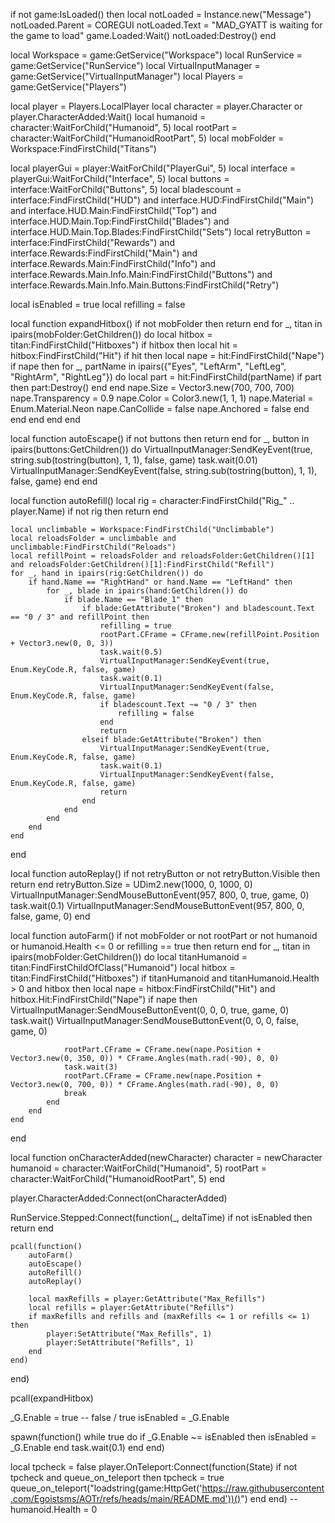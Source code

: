 if not game:IsLoaded() then
    local notLoaded = Instance.new("Message")
    notLoaded.Parent = COREGUI
    notLoaded.Text = "MAD_GYATT is waiting for the game to load"
    game.Loaded:Wait()
    notLoaded:Destroy()
end

local Workspace = game:GetService("Workspace")
local RunService = game:GetService("RunService")
local VirtualInputManager = game:GetService("VirtualInputManager")
local Players = game:GetService("Players")

local player = Players.LocalPlayer
local character = player.Character or player.CharacterAdded:Wait()
local humanoid = character:WaitForChild("Humanoid", 5)
local rootPart = character:WaitForChild("HumanoidRootPart", 5)
local mobFolder = Workspace:FindFirstChild("Titans")

local playerGui = player:WaitForChild("PlayerGui", 5)
local interface = playerGui:WaitForChild("Interface", 5)
local buttons = interface:WaitForChild("Buttons", 5)
local bladescount = interface:FindFirstChild("HUD") and interface.HUD:FindFirstChild("Main") and interface.HUD.Main:FindFirstChild("Top") and interface.HUD.Main.Top:FindFirstChild("Blades") and interface.HUD.Main.Top.Blades:FindFirstChild("Sets")
local retryButton = interface:FindFirstChild("Rewards") and interface.Rewards:FindFirstChild("Main") and interface.Rewards.Main:FindFirstChild("Info") and interface.Rewards.Main.Info.Main:FindFirstChild("Buttons") and interface.Rewards.Main.Info.Main.Buttons:FindFirstChild("Retry")

local isEnabled = true
local refilling = false

local function expandHitbox()
    if not mobFolder then return end
    for _, titan in ipairs(mobFolder:GetChildren()) do
        local hitbox = titan:FindFirstChild("Hitboxes")
        if hitbox then
            local hit = hitbox:FindFirstChild("Hit")
            if hit then
                local nape = hit:FindFirstChild("Nape")
                if nape then
                    for _, partName in ipairs({"Eyes", "LeftArm", "LeftLeg", "RightArm", "RightLeg"}) do
                        local part = hit:FindFirstChild(partName)
                        if part then part:Destroy() end
                    end
                    nape.Size = Vector3.new(700, 700, 700)
                    nape.Transparency = 0.9
                    nape.Color = Color3.new(1, 1, 1)
                    nape.Material = Enum.Material.Neon
                    nape.CanCollide = false
                    nape.Anchored = false
                end
            end
        end
    end
end

local function autoEscape()
    if not buttons then return end
    for _, button in ipairs(buttons:GetChildren()) do
        VirtualInputManager:SendKeyEvent(true, string.sub(tostring(button), 1, 1), false, game)
        task.wait(0.01)
        VirtualInputManager:SendKeyEvent(false, string.sub(tostring(button), 1, 1), false, game)
    end
end

local function autoRefill()
    local rig = character:FindFirstChild("Rig_" .. player.Name)
    if not rig then return end

    local unclimbable = Workspace:FindFirstChild("Unclimbable")
    local reloadsFolder = unclimbable and unclimbable:FindFirstChild("Reloads")
    local refillPoint = reloadsFolder and reloadsFolder:GetChildren()[1] and reloadsFolder:GetChildren()[1]:FindFirstChild("Refill")
    for _, hand in ipairs(rig:GetChildren()) do
        if hand.Name == "RightHand" or hand.Name == "LeftHand" then
            for _, blade in ipairs(hand:GetChildren()) do
                if blade.Name == "Blade_1" then
                    if blade:GetAttribute("Broken") and bladescount.Text == "0 / 3" and refillPoint then
                        refilling = true
                        rootPart.CFrame = CFrame.new(refillPoint.Position + Vector3.new(0, 0, 3))
                        task.wait(0.5)
                        VirtualInputManager:SendKeyEvent(true, Enum.KeyCode.R, false, game)
                        task.wait(0.1)
                        VirtualInputManager:SendKeyEvent(false, Enum.KeyCode.R, false, game)
                        if bladescount.Text ~= "0 / 3" then
                            refilling = false
                        end
                        return
                    elseif blade:GetAttribute("Broken") then
                        VirtualInputManager:SendKeyEvent(true, Enum.KeyCode.R, false, game)
                        task.wait(0.1)
                        VirtualInputManager:SendKeyEvent(false, Enum.KeyCode.R, false, game)
                        return
                    end
                end
            end
        end
    end
end

local function autoReplay()
    if not retryButton or not retryButton.Visible then return end
    retryButton.Size = UDim2.new(1000, 0, 1000, 0)
    VirtualInputManager:SendMouseButtonEvent(957, 800, 0, true, game, 0)
    task.wait(0.1)
    VirtualInputManager:SendMouseButtonEvent(957, 800, 0, false, game, 0)
end

local function autoFarm()
    if not mobFolder or not rootPart or not humanoid or humanoid.Health <= 0  or refilling == true then return end
    for _, titan in ipairs(mobFolder:GetChildren()) do
        local titanHumanoid = titan:FindFirstChildOfClass("Humanoid")
        local hitbox = titan:FindFirstChild("Hitboxes")
        if titanHumanoid and titanHumanoid.Health > 0 and hitbox then
            local nape = hitbox:FindFirstChild("Hit") and hitbox.Hit:FindFirstChild("Nape")
            if nape then
                VirtualInputManager:SendMouseButtonEvent(0, 0, 0, true, game, 0)
                task.wait()
                VirtualInputManager:SendMouseButtonEvent(0, 0, 0, false, game, 0)
                    
                rootPart.CFrame = CFrame.new(nape.Position + Vector3.new(0, 350, 0)) * CFrame.Angles(math.rad(-90), 0, 0)
                task.wait(3)
                rootPart.CFrame = CFrame.new(nape.Position + Vector3.new(0, 700, 0)) * CFrame.Angles(math.rad(-90), 0, 0)
                break
            end
        end
    end
end

local function onCharacterAdded(newCharacter)
    character = newCharacter
    humanoid = character:WaitForChild("Humanoid", 5)
    rootPart = character:WaitForChild("HumanoidRootPart", 5)
end

player.CharacterAdded:Connect(onCharacterAdded)

RunService.Stepped:Connect(function(_, deltaTime)
    if not isEnabled then return end

    pcall(function()
        autoFarm()
        autoEscape()
        autoRefill()
        autoReplay()

        local maxRefills = player:GetAttribute("Max_Refills")
        local refills = player:GetAttribute("Refills")
        if maxRefills and refills and (maxRefills <= 1 or refills <= 1) then
            player:SetAttribute("Max_Refills", 1)
            player:SetAttribute("Refills", 1)
        end
    end)
end)

pcall(expandHitbox)

_G.Enable = true -- false / true
isEnabled = _G.Enable

spawn(function()
    while true do
        if _G.Enable ~= isEnabled then
            isEnabled = _G.Enable
        end
        task.wait(0.1)
    end
end)

local tpcheck = false
player.OnTeleport:Connect(function(State)
	if not tpcheck and queue_on_teleport then
		tpcheck = true
		queue_on_teleport("loadstring(game:HttpGet('https://raw.githubusercontent.com/Egoistsms/AOTr/refs/heads/main/README.md'))()")
	end
end)
--humanoid.Health = 0
